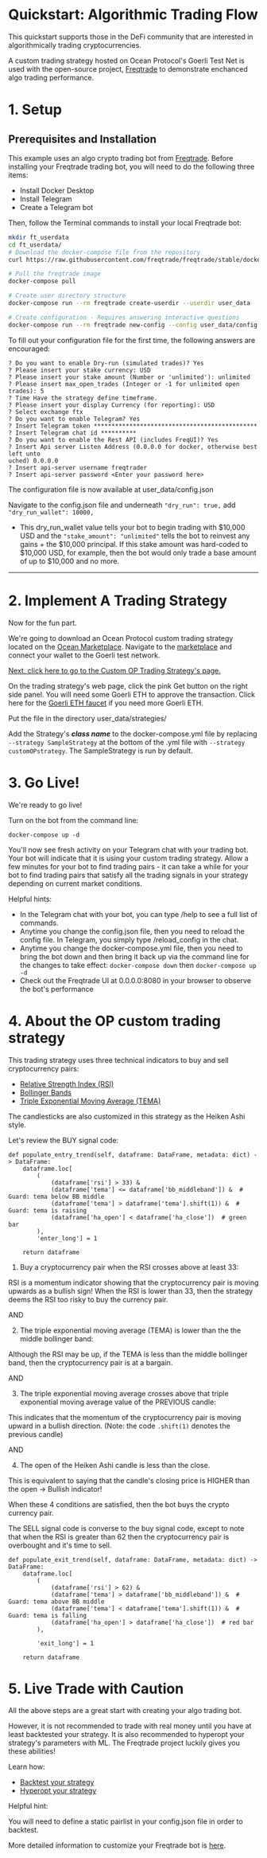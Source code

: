 # Quickstart: Algorithmic Trading Flow

This quickstart supports those in the DeFi community that are interested in algorithmically trading cryptocurrencies.

A custom trading strategy hosted on Ocean Protocol's Goerli Test Net is used with the open-source project, [Freqtrade](https://github.com/freqtrade/freqtrade) to demonstrate enchanced algo trading performance.

# 1\. Setup

## Prerequisites and Installation

This example uses an algo crypto trading bot from [Freqtrade](https://github.com/freqtrade/freqtrade). Before installing your Freqtrade trading bot, you will need to do the following three items:
- Install Docker Desktop
- Install Telegram
- Create a Telegram bot

Then, follow the Terminal commands to install your local Freqtrade bot:

```Bash
mkdir ft_userdata
cd ft_userdata/
# Download the docker-compose file from the repository
curl https://raw.githubusercontent.com/freqtrade/freqtrade/stable/docker-compose.yml -o docker-compose.yml

# Pull the freqtrade image
docker-compose pull

# Create user directory structure
docker-compose run --rm freqtrade create-userdir --userdir user_data

# Create configuration - Requires answering interactive questions
docker-compose run --rm freqtrade new-config --config user_data/config.json
```

To fill out your configuration file for the first time, the following answers are encouraged:

```
? Do you want to enable Dry-run (simulated trades)? Yes
? Please insert your stake currency: USD
? Please insert your stake amount (Number or 'unlimited'): unlimited
? Please insert max_open_trades (Integer or -1 for unlimited open trades): 5
? Time Have the strategy define timeframe.
? Please insert your display Currency (for reporting): USD
? Select exchange ftx
? Do you want to enable Telegram? Yes
? Insert Telegram token **********************************************
? Insert Telegram chat id **********
? Do you want to enable the Rest API (includes FreqUI)? Yes
? Insert Api server Listen Address (0.0.0.0 for docker, otherwise best left unto
uched) 0.0.0.0
? Insert api-server username freqtrader
? Insert api-server password <Enter your password here>
```

The configuration file is now available at user_data/config.json

Navigate to the config.json file and underneath `"dry_run": true,` add `"dry_run_wallet": 10000,`

* This dry\_run\_wallet value tells your bot to begin trading with $10,000 USD and the `"stake_amount": "unlimited"` tells the bot to reinvest any gains + the $10,000 principal. If this stake amount was hard-coded to $10,000 USD, for example, then the bot would only trade a base amount of up to $10,000 and no more.

* * *

# 2\. Implement A Trading Strategy

Now for the fun part.

We're going to download an Ocean Protocol custom trading strategy located on the [Ocean Marketplace](https://market.oceanprotocol.com/). Navigate to the [marketplace](https://market.oceanprotocol.com/) and connect your wallet to the Goerli test network.

[Next, click here to go to the Custom OP Trading Strategy's page.](https://market.oceanprotocol.com/asset/did:op:736282af36d3088a40ea1a947bb8d9eade32e641f2a995394f5f7817ee873e8a)

On the trading strategy's web page, click the pink Get button on the right side panel. You will need some Goerli ETH to approve the transaction. Click here for the [Goerli ETH faucet](https://goerlifaucet.com/) if you need more Goerli ETH.

Put the file in the directory user_data/strategies/

Add the Strategy's ***class name*** to the docker-compose.yml file by replacing `--strategy SampleStrategy` at the bottom of the .yml file with `--strategy customOPstrategy`. The SampleStrategy is run by default.

# 3\. Go Live!

We're ready to go live!

Turn on the bot from the command line:

`docker-compose up -d`

You'll now see fresh activity on your Telegram chat with your trading bot. Your bot will indicate that it is using your custom trading strategy. Allow a few minutes for your bot to find trading pairs - it can take a while for your bot to find trading pairs that satisfy all the trading signals in your strategy depending on current market conditions.

Helpful hints:

- In the Telegram chat with your bot, you can type /help to see a full list of commands.
- Anytime you change the config.json file, then you need to reload the config file. In Telegram, you simply type /reload_config in the chat.
- Anytime you change the docker-compose.yml file, then you need to bring the bot down and then bring it back up via the command line for the changes to take effect: `docker-compose down` then `docker-compose up -d`
- Check out the Freqtrade UI at 0.0.0.0:8080 in your browser to observe the bot's performance

# 4\. About the OP custom trading strategy

This trading strategy uses three technical indicators to buy and sell cryptocurrency pairs:
- [Relative Strength Index (RSI)](https://www.investopedia.com/articles/active-trading/042114/overbought-or-oversold-use-relative-strength-index-find-out.asp)
- [Bollinger Bands](https://www.investopedia.com/terms/b/bollingerbands.asp)
- [Triple Exponential Moving Average (TEMA)](https://www.investopedia.com/ask/answers/041315/why-triple-exponential-moving-average-tema-important-traders-and-analysts.asp)

The candlesticks are also customized in this strategy as the Heiken Ashi style.

Let's review the BUY signal code:

    def populate_entry_trend(self, dataframe: DataFrame, metadata: dict) -> DataFrame:
        dataframe.loc[
            (
                (dataframe['rsi'] > 33) &
                (dataframe['tema'] <= dataframe['bb_middleband']) &  # Guard: tema below BB middle
                (dataframe['tema'] > dataframe['tema'].shift(1)) &  # Guard: tema is raising
                (dataframe['ha_open'] < dataframe['ha_close'])  # green bar
            ),
            'enter_long'] = 1

        return dataframe
		

1. Buy a cryptocurrency pair when the RSI crosses above at least 33: 

RSI is a momentum indicator showing that the cryptocurrency pair is moving upwards as a bullish sign! When the RSI is lower than 33, then the strategy deems the RSI too risky to buy the currency pair.

AND

2. The triple exponential moving average (TEMA) is lower than the the middle bollinger band:

Although the RSI may be up, if the TEMA is less than the middle bollinger band, then the cryptocurrency pair is at a bargain.

AND

3. The triple exponential moving average crosses above that triple exponential moving average value of the PREVIOUS candle:

This indicates that the momentum of the cryptocurrency pair is moving upward in a bullish direction.
(Note: the code `.shift(1)` denotes the previous candle)

AND

4. The open of the Heiken Ashi candle is less than the close. 

This is equivalent to saying that the candle's closing price is HIGHER than the open -> Bullish indicator!

When these 4 conditions are satisfied, then the bot buys the crypto currency pair.

The SELL signal code is converse to the buy signal code, except to note that when the RSI is greater than 62 then the cryptocurrency pair is overbought and it's time to sell.

    def populate_exit_trend(self, dataframe: DataFrame, metadata: dict) -> DataFrame:
        dataframe.loc[
            (
                (dataframe['rsi'] > 62) &
                (dataframe['tema'] > dataframe['bb_middleband']) &  # Guard: tema above BB middle
                (dataframe['tema'] < dataframe['tema'].shift(1)) &  # Guard: tema is falling
                (dataframe['ha_open'] > dataframe['ha_close'])  # red bar
            ),

            'exit_long'] = 1

        return dataframe

# 5\. Live Trade with Caution

All the above steps are a great start with creating your algo trading bot. 

However, it is not recommended to trade with real money until you have at least backtested your strategy. It is also recommended to hyperopt your strategy's parameters with ML. The Freqtrade project luckily gives you these abilities!

Learn how:

- [Backtest your strategy](https://www.freqtrade.io/en/stable/backtesting/)
- [Hyperopt your strategy](https://www.freqtrade.io/en/stable/hyperopt/)

Helpful hint:

You will need to define a static pairlist in your config.json file in order to backtest.

More detailed information to customize your Freqtrade bot is [here](https://www.freqtrade.io/en/stable/docker_quickstart/).
